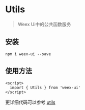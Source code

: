 # Utils

> Weex Ui中的公共函数服务

## 安装

```shell
npm i weex-ui --save
```

## 使用方法

```vue
<script>
  import { Utils } from 'weex-ui'
</script>
```
更详细代码可以参考 [utils](https://github.com/alibaba/weex-ui/blob/master/package/utils/index.js)
